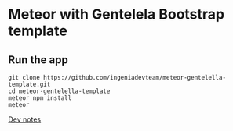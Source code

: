 # Meteor with Gentelela Bootstrap template

## Run the app

```
git clone https://github.com/ingeniadevteam/meteor-gentelella-template.git
cd meteor-gentelella-template
meteor npm install
meteor
```

[Dev notes](doc/DEV.md)
